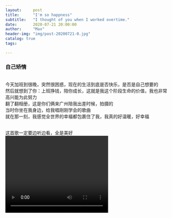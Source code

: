 ```yaml
---
layout:     post
title:      "I'm so happness"
subtitle:   "I thought of you when I worked overtime."
date:       2020-07-21 20:00:00
author:     "Max"
header-img: "img/post-20200721-0.jpg"
catalog: true
tags:

---
```


> 

<h3>自己矫情</h3> 


<br>今天加班到很晚，突然很困惑，现在的生活到底是否快乐，是否是自己想要的
<br>然后就想到了你：上班挣钱，陪你成长，这就是我这个阶段生命的价值，我也非常高兴能为此努力
<br>翻了翻相册，这是你们俩来广州陪我出差时候，拍摄的
<br>当时你坐在我身边，给我唱刚刚学会的歌曲
<br>就在那一刻，我感觉全世界的幸福都包裹住了我，我真的好温暖，好幸福

<br>这首歌一定要边听边看，全是美好
<video width="320" height="240" controls="controls">
  <source src="/img/post-20200721-1.mp4" type="video/mp4" />
  <source src="movie.ogg" type="video/ogg" />
  <source src="movie.webm" type="video/webm" />
Your browser does not support the video tag.
</video>



